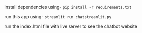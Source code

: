 install dependencies using- 
```pip install -r requirements.txt```


run this app using-
```streamlit run chatstreamlit.py```

run the index.html file with live server to see the chatbot website
